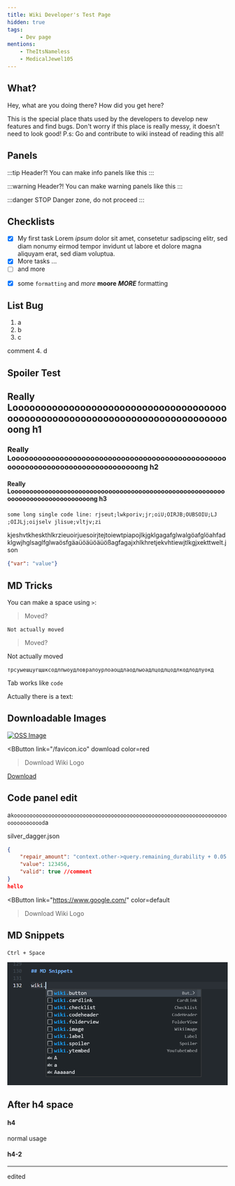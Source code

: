 ```yaml
---
title: Wiki Developer's Test Page
hidden: true
tags:
    - Dev page
mentions:
    - TheItsNameless
    - MedicalJewel105
---
```


## What?

Hey, what are you doing there? How did you get here?

This is the special place thats used by the developers to develop new features and find bugs. Don't worry if this place is really messy, it doesn't need to look good!
P.s: Go and contribute to wiki instead of reading this all!

## Panels

:::tip Header?!
You can make info panels like this
:::

:::warning Header?!
You can make warning panels like this
:::

:::danger STOP
Danger zone, do not proceed
:::

## Checklists

<Checklist>

-   [x] My first task Lorem *ipsum* dolor sit amet, consetetur sadipscing elitr, sed diam nonumy eirmod tempor invidunt ut labore et dolore magna aliquyam erat, sed diam voluptua. 
-   [x] More tasks ...
-   [ ] and more

</Checklist>

<Checklist>

- [x] some `formatting` and *more* **moore** ***MORE*** formatting

</Checklist>

## List Bug

1. a
2. b
3. c

comment
4. d

## Spoiler Test

<Spoiler title="Looooooooooooooooooooooooooooooooooooooooooooooooooooooooooooooooooooooooong Hs">

## Really Looooooooooooooooooooooooooooooooooooooooooooooooooooooooooooooooooooooooooooooong h1

### Really Looooooooooooooooooooooooooooooooooooooooooooooooooooooooooooooooooooooooooooooong h2

#### Really Looooooooooooooooooooooooooooooooooooooooooooooooooooooooooooooooooooooooooooooong h3

`some long single code line: rjseut;lwkporiv;jr;oiU;OIRJB;OUBSOIU;LJ ;OIJLj;oijselv jlisue;vltjv;zi`

</Spoiler>

<CodeHeader>kjeshvtkheskthlkrzieuoirjuesoirjtejtoiewtpiapojlkjgklgagafglwalgöafglöahfadklgwjhglsaglfglwaösfgäaüöäüöäüößagfagajxhlkhretjekvhtiewjtlkgjxekttwelt.json</CodeHeader>

```json
{"var": "value"}
```

## MD Tricks

You can make a space using `>`:

> Moved?

    Not actually moved

> Moved?

Not actually moved

    трсуыешцугщшксодлпыоудловралоурлоаоцдлаодлыоадлцодлцодлкодлодлуокд

Tab works like `code`

Actually there is a text:

<!-- Comment! 👀 -->

## Downloadable Images

<a href="/assets/images/discord/oss.png" download>
  <img src="/assets/images/misc/dead_bush.png" alt="OSS Image">
</a>

<BButton
    link="/favicon.ico" download
    color=red
>Download Wiki Logo</BButton>

<a href="/assets/images/misc/dead_bush.png" download>Download</a>

## Code panel edit

a`koooooooooooooooooooooooooooooooooooooooooooooooooooooooooooooooooooooooooooooood`a

<CodeHeader>silver_dagger.json</CodeHeader>

```json
{
    "repair_amount": "context.other->query.remaining_durability + 0.05 * context.other->query.max_durability",
    "value": 123456,
    "valid": true //comment
}
hello
```

<BButton
    link="https://www.google.com/"
    color=default
>Download Wiki Logo</BButton>

## MD Snippets

`Ctrl + Space`

![](/assets/images/contribute/snippets/snippets.png)

## After h4 space

#### h4

normal usage

#### h4-2
---
edited